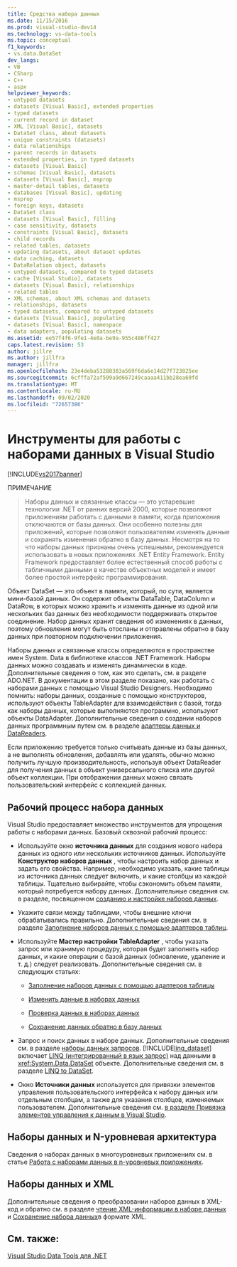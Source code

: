 ```yaml
---
title: Средства набора данных
ms.date: 11/15/2016
ms.prod: visual-studio-dev14
ms.technology: vs-data-tools
ms.topic: conceptual
f1_keywords:
- vs.data.DataSet
dev_langs:
- VB
- CSharp
- C++
- aspx
helpviewer_keywords:
- untyped datasets
- datasets [Visual Basic], extended properties
- typed datasets
- current record in dataset
- XML [Visual Basic], datasets
- DataSet class, about datasets
- unique constraints (datasets)
- data relationships
- parent records in datasets
- extended properties, in typed datasets
- datasets [Visual Basic]
- schemas [Visual Basic], datasets
- datasets [Visual Basic], msprop
- master-detail tables, datasets
- databases [Visual Basic], updating
- msprop
- foreign keys, datasets
- DataSet class
- datasets [Visual Basic], filling
- case sensitivity, datasets
- constraints [Visual Basic], datasets
- child records
- related tables, datasets
- updating datasets, about dataset updates
- data caching, datasets
- DataRelation object, datasets
- untyped datasets, compared to typed datasets
- cache [Visual Studio], datasets
- datasets [Visual Basic], relationships
- related tables
- XML schemas, about XML schemas and datasets
- relationships, datasets
- typed datasets, compared to untyped datasets
- datasets [Visual Basic], populating
- datasets [Visual Basic], namespace
- data adapters, populating datasets
ms.assetid: ee57f4f6-9fe1-4e0a-be9a-955c486ff427
caps.latest.revision: 53
author: jillre
ms.author: jillfra
manager: jillfra
ms.openlocfilehash: 23e4deba53288383a569f6da6e14d27f723825ee
ms.sourcegitcommit: 6cfffa72af599a9d667249caaaa411bb28ea69fd
ms.translationtype: MT
ms.contentlocale: ru-RU
ms.lasthandoff: 09/02/2020
ms.locfileid: "72657386"
---
```

# <a name="dataset-tools-in-visual-studio"></a>Инструменты для работы с наборами данных в Visual Studio
[!INCLUDE[vs2017banner](../includes/vs2017banner.md)]

ПРИМЕЧАНИЕ
> Наборы данных и связанные классы — это устаревшие технологии .NET от ранних версий 2000, которые позволяют приложениям работать с данными в памяти, когда приложения отключаются от базы данных. Они особенно полезны для приложений, которые позволяют пользователям изменять данные и сохранять изменения обратно в базу данных. Несмотря на то что наборы данных признаны очень успешными, рекомендуется использовать в новых приложениях .NET Entity Framework. Entity Framework предоставляет более естественный способ работы с табличными данными в качестве объектных моделей и имеет более простой интерфейс программирования.

 Объект DataSet — это объект в памяти, который, по сути, является мини-базой данных. Он содержит объекты DataTable, DataColumn и DataRow, в которых можно хранить и изменять данные из одной или нескольких баз данных без необходимости поддерживать открытое соединение. Набор данных хранит сведения об изменениях в данных, поэтому обновления могут быть отосланы и отправлены обратно в базу данных при повторном подключении приложения.

 Наборы данных и связанные классы определяются в пространстве имен System. Data в библиотеке классов .NET Framework. Наборы данных можно создавать и изменять динамически в коде. Дополнительные сведения о том, как это сделать, см. в разделе ADO.NET. В документации в этом разделе показано, как работать с наборами данных с помощью Visual Studio Designers. Необходимо помнить: наборы данных, созданные с помощью конструкторов, используют объекты TableAdapter для взаимодействия с базой, тогда как наборы данных, которые выполняются программно, используют объекты DataAdapter. Дополнительные сведения о создании наборов данных программным путем см. в разделе [адаптеры данных и DataReaders](https://msdn.microsoft.com/library/cc952ca2-ec19-46ab-9189-15174b52cb74).

 Если приложению требуется только считывать данные из базы данных, а не выполнять обновления, добавлять или удалять, обычно можно получить лучшую производительность, используя объект DataReader для получения данных в объект универсального списка или другой объект коллекции. При отображении данных можно связать пользовательский интерфейс с коллекцией данных.

## <a name="dataset-workflow"></a>Рабочий процесс набора данных
 Visual Studio предоставляет множество инструментов для упрощения работы с наборами данных. Базовый сквозной рабочий процесс:

- Используйте окно **источника данных** для создания нового набора данных из одного или нескольких источников данных. Используйте **Конструктор наборов данных** , чтобы настроить набор данных и задать его свойства. Например, необходимо указать, какие таблицы из источника данных следует включить, и какие столбцы из каждой таблицы. Тщательно выбирайте, чтобы сэкономить объем памяти, который потребуется набору данных. Дополнительные сведения см. в разделе, посвященном [созданию и настройке наборов данных](../data-tools/create-and-configure-datasets-in-visual-studio.md).

- Укажите связи между таблицами, чтобы внешние ключи обрабатывались правильно. Дополнительные сведения см. в разделе [Заполнение наборов данных с помощью адаптеров таблиц](../data-tools/fill-datasets-by-using-tableadapters.md).

- Используйте **Мастер настройки TableAdapter** , чтобы указать запрос или хранимую процедуру, которая будет заполнять набор данных, и какие операции с базой данных (обновление, удаление и т. д.) следует реализовать. Дополнительные сведения см. в следующих статьях:

  - [Заполнение наборов данных с помощью адаптеров таблицы](../data-tools/fill-datasets-by-using-tableadapters.md)

  - [Изменить данные в наборах данных](../data-tools/edit-data-in-datasets.md)

  - [Проверка данных в наборах данных](../data-tools/validate-data-in-datasets.md)

  - [Сохранение данных обратно в базу данных](../data-tools/save-data-back-to-the-database.md)

- Запрос и поиск данных в наборе данных. Дополнительные сведения см. в разделе [наборы данных запросов](../data-tools/query-datasets.md). [!INCLUDE[linq_dataset](../includes/linq-dataset-md.md)] включает [LINQ (интегрированный в язык запрос)](https://msdn.microsoft.com/library/a73c4aec-5d15-4e98-b962-1274021ea93d) над данными в <xref:System.Data.DataSet> объекте. Дополнительные сведения см. в разделе [LINQ to DataSet](https://msdn.microsoft.com/library/743e3755-3ecb-45a2-8d9b-9ed41f0dcf17).

- Окно **Источники данных** используется для привязки элементов управления пользовательского интерфейса к набору данных или отдельным столбцам, а также для указания столбцов, изменяемых пользователем. Дополнительные сведения см. [в разделе Привязка элементов управления к данным в Visual Studio](../data-tools/bind-controls-to-data-in-visual-studio.md).

## <a name="datasets-and-n-tier-architecture"></a>Наборы данных и N-уровневая архитектура
 Сведения о наборах данных в многоуровневых приложениях см. в статье [Работа с наборами данных в n-уровневых приложениях](../data-tools/work-with-datasets-in-n-tier-applications.md).

## <a name="datasets-and-xml"></a>Наборы данных и XML
 Дополнительные сведения о преобразовании наборов данных в XML-код и обратно см. в разделе [чтение XML-информации в наборе данных](../data-tools/read-xml-data-into-a-dataset.md) и [Сохранение набора данных](../data-tools/save-a-dataset-as-xml.md)в формате XML.

## <a name="see-also"></a>См. также:
 [Visual Studio Data Tools для .NET](../data-tools/visual-studio-data-tools-for-dotnet.md)
